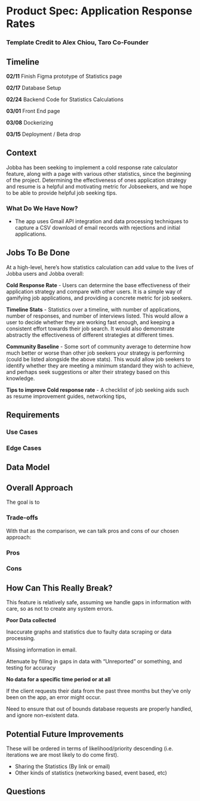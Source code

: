 # Product Spec: Application Response Rates
### Template Credit to Alex Chiou, Taro Co-Founder

## Timeline
**02/11** Finish Figma prototype of Statistics page

**02/17** Database Setup

**02/24** Backend Code for Statistics Calculations

**03/01** Front End page 

**03/08** Dockerizing

**03/15** Deployment / Beta drop

## Context
Jobba has been seeking to implement a cold response rate calculator feature, along with a page with various other statistics, since the beginning of the project. Determining the effectiveness of ones application strategy and resume is a helpful and motivating metric for Jobseekers, and we hope to be able to provide helpful job seeking tips.

### What Do We Have Now?
- The app uses Gmail API integration and data processing techniques to capture a CSV download of email records with rejections and initial applications.

## Jobs To Be Done
At a high-level, here’s how statistics calculation can add value to the lives of Jobba users and Jobba overall:

**Cold Response Rate** - Users can determine the base effectiveness of their application strategy and compare with other users. It is a simple way of gamifying job applications, and providing a concrete metric for job seekers.

**Timeline Stats** - Statistics over a timeline, with number of applications, number of responses, and number of interviews listed. This would allow a user to decide whether they are working fast enough, and keeping a consistent effort towards their job search. It would also demonstrate abstractly the effectiveness of different strategies at different times.

**Community Baseline** - Some sort of community average to determine how much better or worse than other job seekers your strategy is performing (could be listed alongside the above stats). This would allow job seekers to identify whether they are meeting a minimum standard they wish to achieve, and perhaps seek suggestions or alter their strategy based on this knowledge.

**Tips to improve Cold response rate** - A checklist of job seeking aids such as resume improvement guides, networking tips, 

## Requirements

### Use Cases

### Edge Cases

## Data Model

## Overall Approach
The goal is to

### Trade-offs

With that as the comparison, we can talk pros and cons of our chosen approach:
### Pros

### Cons

## How Can This Really Break?

This feature is relatively safe, assuming we handle gaps in information with care, so as not to create any system errors.

**Poor Data collected**

Inaccurate graphs and statistics due to faulty data scraping or data processing. 

Missing information in email.

Attenuate by filling in gaps in data with “Unreported” or something, and testing for accuracy

**No data for a specific time period or at all**

If the client requests their data from the past three months but they’ve only been on the app, an error might occur. 

Need to ensure that out of bounds database requests are properly handled, and ignore non-existent data.


## Potential Future Improvements
These will be ordered in terms of likelihood/priority descending (i.e. iterations we are most likely to do come first).

- Sharing the Statistics (By link or email)
- Other kinds of statistics (networking based, event based, etc)

## Questions


